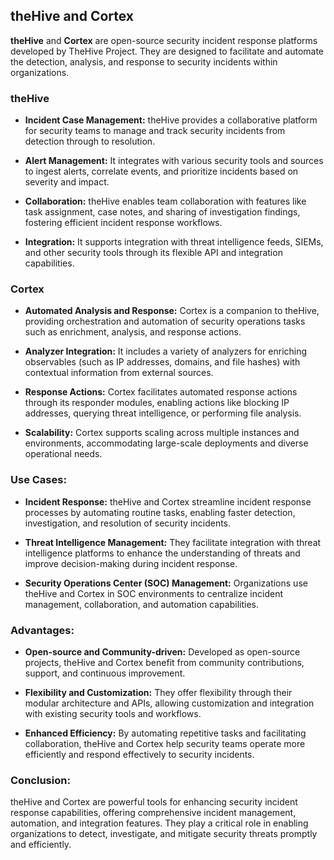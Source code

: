 ## theHive and Cortex

**theHive** and **Cortex** are open-source security incident response platforms developed by TheHive Project. They are designed to facilitate and automate the detection, analysis, and response to security incidents within organizations.

### theHive

- **Incident Case Management:** theHive provides a collaborative platform for security teams to manage and track security incidents from detection through to resolution.

- **Alert Management:** It integrates with various security tools and sources to ingest alerts, correlate events, and prioritize incidents based on severity and impact.

- **Collaboration:** theHive enables team collaboration with features like task assignment, case notes, and sharing of investigation findings, fostering efficient incident response workflows.

- **Integration:** It supports integration with threat intelligence feeds, SIEMs, and other security tools through its flexible API and integration capabilities.

### Cortex

- **Automated Analysis and Response:** Cortex is a companion to theHive, providing orchestration and automation of security operations tasks such as enrichment, analysis, and response actions.

- **Analyzer Integration:** It includes a variety of analyzers for enriching observables (such as IP addresses, domains, and file hashes) with contextual information from external sources.

- **Response Actions:** Cortex facilitates automated response actions through its responder modules, enabling actions like blocking IP addresses, querying threat intelligence, or performing file analysis.

- **Scalability:** Cortex supports scaling across multiple instances and environments, accommodating large-scale deployments and diverse operational needs.

### Use Cases:

- **Incident Response:** theHive and Cortex streamline incident response processes by automating routine tasks, enabling faster detection, investigation, and resolution of security incidents.

- **Threat Intelligence Management:** They facilitate integration with threat intelligence platforms to enhance the understanding of threats and improve decision-making during incident response.

- **Security Operations Center (SOC) Management:** Organizations use theHive and Cortex in SOC environments to centralize incident management, collaboration, and automation capabilities.

### Advantages:

- **Open-source and Community-driven:** Developed as open-source projects, theHive and Cortex benefit from community contributions, support, and continuous improvement.

- **Flexibility and Customization:** They offer flexibility through their modular architecture and APIs, allowing customization and integration with existing security tools and workflows.

- **Enhanced Efficiency:** By automating repetitive tasks and facilitating collaboration, theHive and Cortex help security teams operate more efficiently and respond effectively to security incidents.

### Conclusion:

theHive and Cortex are powerful tools for enhancing security incident response capabilities, offering comprehensive incident management, automation, and integration features. They play a critical role in enabling organizations to detect, investigate, and mitigate security threats promptly and efficiently.
